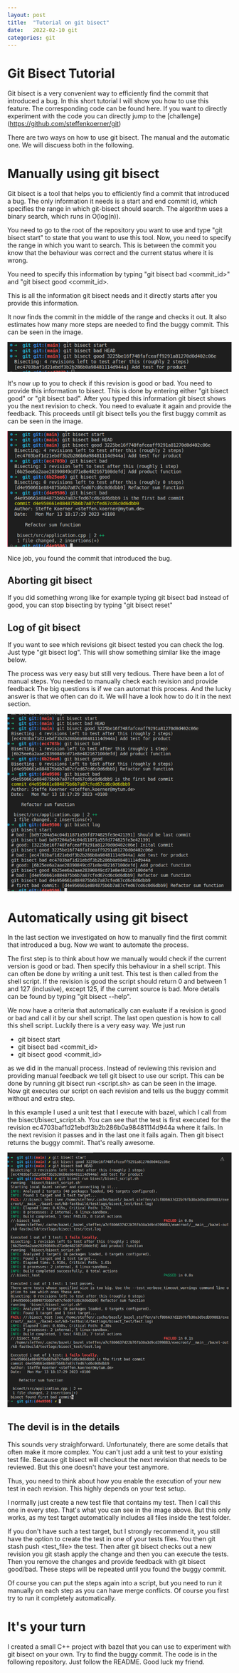 ```yaml
---
layout: post
title:  "Tutorial on git bisect"
date:   2022-02-10 git
categories: git
---
```


# Git Bisect Tutorial
Git bisect is a very convenient way to efficiently find the commit that introduced a bug. In this short tutorial I will show you how to use this feature. The corresponding code can be found here. If you want to directly experiment with the code you can directly jump to the [challenge] (https://github.com/steffenkoerner/git)

There are two ways on how to use git bisect. The manual and the automatic one. We will discuess both in the following.

# Manually using git bisect
Git bisect is a tool that helps you to efficiently find a commit that introduced a bug. The only information it needs is a start and end commit id, which specifies the range in which git-bisect should search. The algorithm uses a binary search, which runs in O(log(n)).

You need to go to the root of the repository you want to use and type "git bisect start" to state that you want to use this tool. Now, you need to specify the range in which you want to search. This is between the commit you know that the behaviour was
correct and the current status where it is wrong.

You need to specify this information by typing "git bisect bad <commit_id>" and "git bisect good <commit_id>.

This is all the information git bisect needs and it directly starts after you provide this information.

It now finds the commit in the middle of the range and checks it out. It also estimates how many more steps are needed to find the buggy commit. This can be seen in the image.

![Starting Git Bisect](/images/git_bisect_start.png)

It's now up to you to check if this revision is good or bad. You need to provide this information to bisect. This is done by
entering either "git bisect good" or "git bisect bad". After you typed this information git bisect shows you the next revision to check. You need to evaluate it again and provide the feedback. This proceeds until git bisect tells you the first buggy commit as can be seen in the image.

![Complete Git Bisect](/images/git_bisect_whole_process.png)

Nice job, you found the commit that introduced the bug.

## Aborting git bisect
If you did something wrong like for example typing git bisect bad instead of good, you can stop bisecting by typing "git bisect reset"

## Log of git bisect
If you want to see which revisions git bisect tested you can check the log. Just type "git bisect log". This will show something similar like the image below.

The process was very easy but still very tedious. There have been a lot of manual steps. You needed to manually check each revision and provide feedback The big questions is if we can automat this process. And the lucky answer is that we often can do it. We will have a look how to do it in the next section.

![Git Bisect Log](/images/git_bisect_all_log.png)


# Automatically using git bisect
In the last section we investigated on how to manually find the first commit that introduced a bug. Now we want to automate the process.

The first step is to think about how we manually would check if the current version is good or bad. Then specify this behaviour in a shell script. This can often be done by writing a unit test. This test is then called from the shell script. If the revision is good the script should return 0 and between 1 and 127 (inclusive), except 125, if the current source is bad. 
More details can be found by typing "git bisect --help".

We now have a criteria that automatically can evaluate if a revision is good or bad and call it by our shell script. The last open question is how to call this shell script. Luckily there is a very easy way. We just run

* git bisect start
* git bisect bad <commit_id>
* git bisect good <commit_id>

as we did in the manuall process.
Instead of reviewing this revision and providing manual feedback we tell git bisect to use our script.
This can be done by running git bisect run <script.sh> as can be seen in the image. Now git executes our script on each revision and tells us the buggy commit without and extra step.

In this example I used a unit test that I execute with bazel, which I call from the bisect/bisect_script.sh. You can see that the test is first executed for the revision ec4703baf1d21ebdf3b2b286b0a98481114d944a where it fails. In the next revision it passes and in the last one it fails again. Then git bisect returns the buggy commit. That's really awesome.

![Git Bisect Automatic](/images/git_bisect_automatic.png)

## The devil is in the details
This sounds very straighforward. Unfortunately, there are some details that often make it more complex. You can't just add a unit test to your existing test file. Because git bisect will checkout the next revision that needs to be reviewed. But this one doesn't have your test anymore.

Thus, you need to think about how you enable the execution of your new test in each revision. This highly depends on your test setup.

I normally just create a new test file that contains my test. Then I call this one in every step. That's what you can see in the image above. But this only works, as my test target automatically includes all files inside the test folder.

If you don't have such a test target, but I strongly recommend it, you still have the option to create the test in one of your tests files. You then git stash push <test_file> the test. Then after git bisect checks out a new revision you git stash apply the change and then you can execute the tests. Then you remove the changes and provide feedback with git bisect good/bad. These steps will be repeated until you found the buggy commit.

Of course you can put the steps again into a script, but you need to run it manually on each step as you can have merge conflicts. Of course you first try to run it completely automatically.


# It's your turn
I created a small C++ project with bazel that you can use to experiment with git bisect on your own. Try to find the buggy commit. The code is in the following repository. Just follow the README. Good luck my friend.

